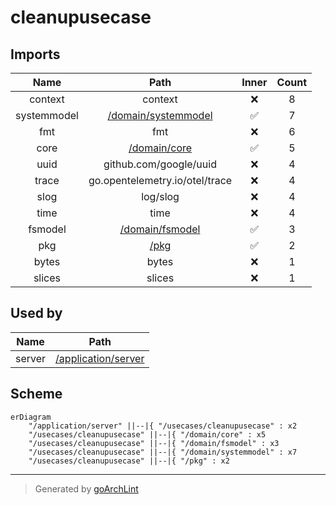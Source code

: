 # cleanupusecase

## Imports

|    Name     |                      Path                       | Inner | Count |
|:-----------:|:-----------------------------------------------:|:-----:|:-----:|
|   context   |                     context                     |  ❌   |   8   |
| systemmodel | [/domain/systemmodel](../domain/systemmodel.md) |  ✅   |   7   |
|     fmt     |                       fmt                       |  ❌   |   6   |
|    core     |        [/domain/core](../domain/core.md)        |  ✅   |   5   |
|    uuid     |             github.com/google/uuid              |  ❌   |   4   |
|    trace    |         go.opentelemetry.io/otel/trace          |  ❌   |   4   |
|    slog     |                    log/slog                     |  ❌   |   4   |
|    time     |                      time                       |  ❌   |   4   |
|   fsmodel   |     [/domain/fsmodel](../domain/fsmodel.md)     |  ✅   |   3   |
|     pkg     |                [/pkg](../pkg.md)                |  ✅   |   2   |
|    bytes    |                      bytes                      |  ❌   |   1   |
|   slices    |                     slices                      |  ❌   |   1   |

## Used by

|  Name  |                      Path                       |
|:------:|:-----------------------------------------------:|
| server | [/application/server](../application/server.md) |

## Scheme

```mermaid
erDiagram
    "/application/server" ||--|{ "/usecases/cleanupusecase" : x2
    "/usecases/cleanupusecase" ||--|{ "/domain/core" : x5
    "/usecases/cleanupusecase" ||--|{ "/domain/fsmodel" : x3
    "/usecases/cleanupusecase" ||--|{ "/domain/systemmodel" : x7
    "/usecases/cleanupusecase" ||--|{ "/pkg" : x2
```

---

> Generated by [goArchLint](https://github.com/gbh007/goarchlint)
